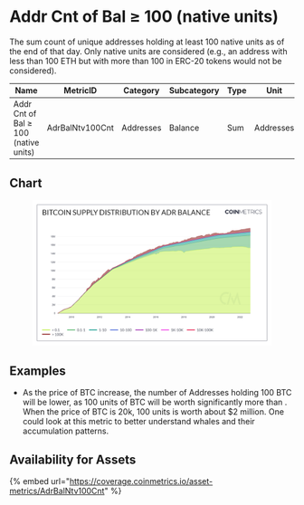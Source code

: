 # Addr Cnt of Bal ≥ 100 (native units)

The sum count of unique addresses holding at least 100 native units as of the end of that day. Only native units are considered (e.g., an address with less than 100 ETH but with more than 100 in ERC-20 tokens would not be considered).

| Name                                 | MetricID        | Category  | Subcategory | Type | Unit      | Interval |
| ------------------------------------ | --------------- | --------- | ----------- | ---- | --------- | -------- |
| Addr Cnt of Bal ≥ 100 (native units) | AdrBalNtv100Cnt | Addresses | Balance     | Sum  | Addresses | 1 day    |

## Chart

<figure><img src="../../../../.gitbook/assets/Bitcoin_Supply_Distribution_by_Adr_Balance (6).png" alt=""><figcaption></figcaption></figure>

## Examples

* As the price of BTC increase, the number of Addresses holding 100 BTC will be lower, as 100 units of BTC will be worth significantly more than . When the price of BTC is 20k, 100 units is worth about $2 million. One could look at this metric to better understand whales and their accumulation patterns.

## Availability for Assets

{% embed url="https://coverage.coinmetrics.io/asset-metrics/AdrBalNtv100Cnt" %}
